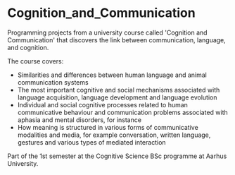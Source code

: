 # Cognition_and_Communication
Programming projects from a university course called 'Cognition and Communication' that discovers the link between communication, language, and cognition. 

The course covers:
- Similarities and differences between human language and animal communication systems
- The most important cognitive and social mechanisms associated with language acquisition, language development and language evolution
- Individual and social cognitive processes related to human communicative behaviour and communication problems associated with aphasia and mental disorders, for instance
- How meaning is structured in various forms of communicative modalities and media, for example conversation, written language, gestures and various types of mediated interaction

Part of the 1st semester at the Cognitive Science BSc programme at Aarhus University.
